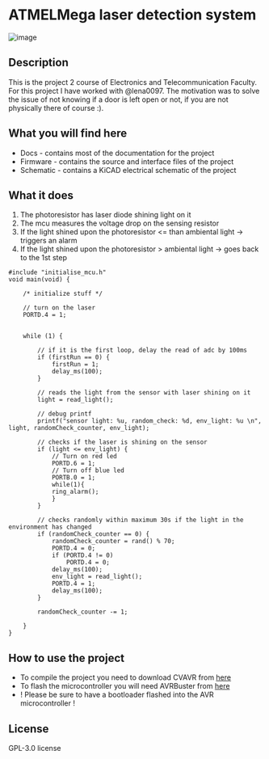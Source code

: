 
# ATMELMega laser detection system
![image](https://etti.upb.ro/wp-content/uploads/2023/09/ETTI-LOGO-A-1.webp)

## Description
This is the project 2 course of Electronics and Telecommunication Faculty. For this project I have worked
with @lena0097. The motivation was to solve the issue of not knowing if a door is left open or not, if
you are not physically there of course :).

## What you will find here
* Docs - contains most of the documentation for the project
* Firmware - contains the source and interface files of the project
* Schematic - contains a KiCAD electrical schematic of the project

## What it does
1. The photoresistor has laser diode shining light on it
2. The mcu measures the voltage drop on the sensing resistor
3. If the light shined upon the photoresistor <= than ambiental light -> triggers an alarm
4. If the light shined upon the photoresistor > ambiental light -> goes back to the 1st step
```
#include "initialise_mcu.h"
void main(void) {
    
    /* initialize stuff */
    
    // turn on the laser
    PORTD.4 = 1;
    
    
    while (1) {
        
        // if it is the first loop, delay the read of adc by 100ms
        if (firstRun == 0) {
            firstRun = 1;
            delay_ms(100);        
        }    
        
        // reads the light from the sensor with laser shining on it                       
        light = read_light();
        
        // debug printf    
        printf("sensor light: %u, random_check: %d, env_light: %u \n", light, randomCheck_counter, env_light);
    
        // checks if the laser is shining on the sensor
        if (light <= env_light) {  
            // Turn on red led
            PORTD.6 = 1;          
            // Turn off blue led
            PORTB.0 = 1;
            while(1){    
            ring_alarm();
            }
        }
                
        // checks randomly within maximum 30s if the light in the environment has changed             
        if (randomCheck_counter == 0) {            
            randomCheck_counter = rand() % 70;            
            PORTD.4 = 0;            
            if (PORTD.4 != 0) 
                PORTD.4 = 0;                            
            delay_ms(100);
            env_light = read_light();
            PORTD.4 = 1;
            delay_ms(100);
        }
        
        randomCheck_counter -= 1;           
              
    }
}
```

## How to use the project
- To compile the project you need to download CVAVR from [here](https://hpinfotech.ro/cvavr-download.html)
- To flash the microcontroller you will need AVRBuster from [here](http://ham.elcom.pub.ro/proiect2/files/pcloader.zip)
- ! Please be sure to have a bootloader flashed into the AVR microcontroller !

## License 
GPL-3.0 license
